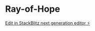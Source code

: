 # Ray-of-Hope
<!-- 
KEY POINTS
1. About:
-* About the Author: use the 'About the author' found in book
-* Life in a RV Fulltime: TBD
-* NOMADS: Who they are and what they do (with link)

2. Shop: 
- link to etsy shop (www.etsy.com/shop/raysofhopequilts/)
- pictures and descriptions of work and book
- names of items in shop could be used as a direct link to the item in etsy shop
- see 'Custom Works'

3. Custom Works:
-* Prayer Cloths: encouragement to make others prayer cloths. --will be on etsy at an undetermined time
-* Memory Quilts: item to be made, Etsy will have to be listed as custom work once we get the website ready.

4. Rays of Hope Quilt Story:
- can have a link to this page above the brief descriptions for the quilts in 'Purchases'
- Youtube link for the Story of the Quilt

5. Devotional Book:
- can probably go with the book description in 'Purchases' or have a link to this page in the book description in 'Purchases'
- how the book came to be
- found in the intro of book

-->
[Edit in StackBlitz next generation editor ⚡️](https://stackblitz.com/~/github.com/AngelFallen13/Ray-of-Hope)